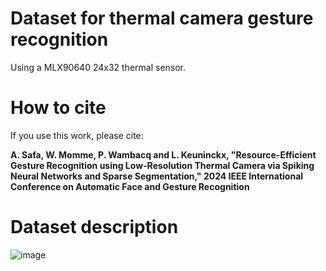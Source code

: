 # Dataset for thermal camera gesture recognition
Using a MLX90640 24x32 thermal sensor.

# How to cite
If you use this work, please cite:

**A. Safa, W. Momme, P. Wambacq and L. Keuninckx, "Resource-Efficient Gesture Recognition using Low-Resolution Thermal Camera via Spiking Neural Networks and Sparse Segmentation," 2024 IEEE International Conference on Automatic Face and Gesture Recognition**

# Dataset description
![image](https://github.com/ali20480/thermal_gesture_data/assets/10224818/0959b936-94d6-4f05-8654-b787c071aa8d)
